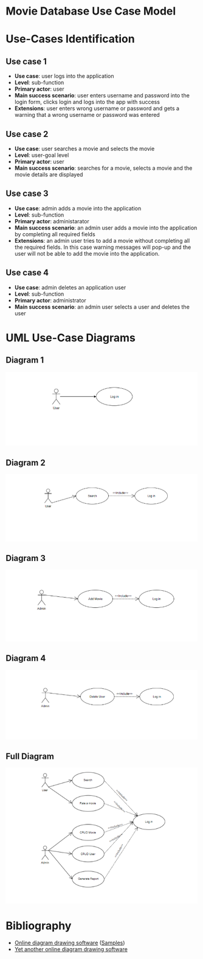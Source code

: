 # Movie Database Use Case Model

# Use-Cases Identification

## Use case 1
* **Use case**: user logs into the application
* **Level**: sub-function
* **Primary actor**: user
* **Main success scenario**: user enters username and password into the login form, clicks login and logs into the app with success
* **Extensions**: user enters wrong username or password and gets a warning that a wrong username or password was entered

## Use case 2
* **Use case**: user searches a movie and selects the movie
* **Level**: user-goal level
* **Primary actor**: user
* **Main success scenario**: searches for a movie, selects a movie and the movie details are displayed  

## Use case 3
* **Use case**: admin adds a movie into the application
* **Level**: sub-function
* **Primary actor**: administarator
* **Main success scenario**: an admin user adds a movie into the application by completing all required fields
* **Extensions**: an admin user tries to add a movie without completing all the required fields. In this case warning messages will pop-up and the user will not be able to add the movie into the application.

## Use case 4
* **Use case**: admin deletes an application user
* **Level**: sub-function
* **Primary actor**: administrator
* **Main success scenario**: an admin user selects a user and deletes the user

# UML Use-Case Diagrams

## Diagram 1
![diagram1](images/diagram1.png)

## Diagram 2
![diagram2](images/diagram2.png)

## Diagram 3
![diagram3](images/diagram3.png)

## Diagram 4
![diagram4](images/diagram4.png)

## Full Diagram
![diagram5](images/diagram5.png)

# Bibliography

* [Online diagram drawing software](https://yuml.me/) ([Samples](https://yuml.me/diagram/nofunky/usecase/samples))
* [Yet another online diagram drawing software](https://www.draw.io)
